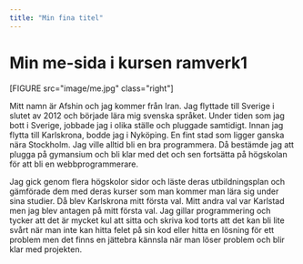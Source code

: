 ```yaml
---
title: "Min fina titel"
---
```

Min me-sida i kursen ramverk1
=========================

[FIGURE src="image/me.jpg" class="right"]

Mitt namn är Afshin och jag kommer från Iran. Jag flyttade till Sverige i slutet av 2012 och började lära mig svenska språket. Under tiden som jag bott i Sverige, jobbade jag i olika ställe och pluggade samtidigt. Innan jag flytta till Karlskrona, bodde jag i Nyköping. En fint stad som ligger ganska nära Stockholm. Jag ville alltid bli en bra programmera. Då bestämde jag att plugga på gymansium och bli klar med det och sen fortsätta på högskolan för att bli en webbprogrammerare.

Jag gick genom flera högskolor sidor och läste deras utbildningsplan och gämförade dem med deras kurser som man kommer man lära sig under sina studier. Då blev Karlskrona mitt första val. Mitt andra val var Karlstad men jag blev antagen på mitt första val. Jag gillar programmering och tycker att det är mycket kul att sitta och skriva kod torts att det kan bli lite svårt när man inte kan hitta felet på sin kod eller hitta en lösning för ett problem men det finns en jättebra kännsla när man löser problem och blir klar med projekten.
